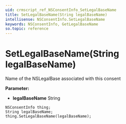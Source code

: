 ```yaml
---
uid: crmscript_ref_NSConsentInfo_SetLegalBaseName
title: SetLegalBaseName(String legalBaseName)
intellisense: NSConsentInfo.SetLegalBaseName
keywords: NSConsentInfo, GetLegalBaseName
so.topic: reference
---
```


# SetLegalBaseName(String legalBaseName)

Name of the NSLegalBase associated with this consent

**Parameter:** 
 - **legalBaseName** String

```crmscript
NSConsentInfo thing;
String legalBaseName;
thing.SetLegalBaseName(legalBaseName);
```

